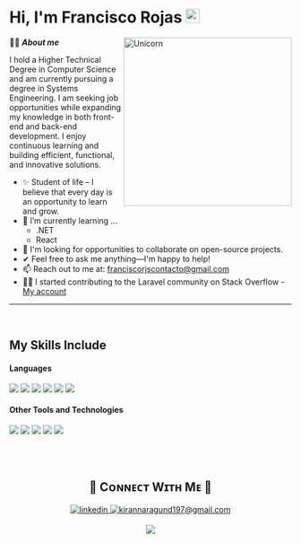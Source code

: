 # Hi, I'm Francisco Rojas <img src="https://media.giphy.com/media/hvRJCLFzcasrR4ia7z/giphy.gif" width=25> 

<img align="right" width=300px alt="Unicorn" src="https://camo.githubusercontent.com/0e31c634a669e678e5427f084e7d6fead7b101bc066361697757373f23889ba8/68747470733a2f2f6d656469612e67697068792e636f6d2f6d656469612f616f39445569544b48363058532f67697068792e676966" />

🙋‍♂️ ***About me***

<!--Start Intro-->               
<p align="left">I hold a Higher Technical Degree in Computer Science and am currently pursuing a degree in Systems Engineering. I am seeking job opportunities while expanding my knowledge in both front-end and back-end development. I enjoy continuous learning and building efficient, functional, and innovative solutions. </p>

- ✨ Student of life – I believe that every day is an opportunity to learn and grow.
- 🌱 I’m currently learning ...
  - .NET
  - React
- 👯 I'm looking for opportunities to collaborate on open-source projects.
- ✔  Feel free to ask me anything—I'm happy to help!<br>
- 📫 Reach out to me at: <a href="franciscorjscontacto@gmail.com">franciscorjscontacto@gmail.com</a>
- 💁‍♂️ I started contributing to the Laravel community on Stack Overflow - <a href="https://es.stackoverflow.com/users/442403/francisco-rojas" target="_blank">My account<a>
<!--End Intro-->
---
<br />


## My Skills Include

<h4> Languages </h4>
<span> 
  <img src="https://img.shields.io/badge/HTML5-E34F26?style=for-the-badge&logo=html5&logoColor=white">
  <img src="https://img.shields.io/badge/CSS3-1572B6?style=for-the-badge&logo=css3&logoColor=white">
  <img src="https://img.shields.io/badge/JavaScript-F7DF1E?style=for-the-badge&logo=javascript&logoColor=black">
  <img src="https://img.shields.io/badge/php-%23777BB4.svg?style=for-the-badge&logo=php&logoColor=white">
  <img src="https://img.shields.io/badge/python-3670A0?style=for-the-badge&logo=python&logoColor=ffdd54">
  <img src= "https://img.shields.io/badge/typescript-%23007ACC.svg?style=for-the-badge&logo=typescript&logoColor=white">
 


</span>


<h4> Other Tools and Technologies </h4>
<span>
  <img src="https://img.shields.io/badge/Git-F05032?style=for-the-badge&logo=git&logoColor=white">
  <img src="https://img.shields.io/badge/Obsidian-%23483699.svg?style=for-the-badge&logo=obsidian&logoColor=white">
  <img src="https://img.shields.io/badge/SUSE-0C322C?style=for-the-badge&logo=SUSE&logoColor=white">
  <img src="https://img.shields.io/badge/MySQL-00000F?style=for-the-badge&logo=mysql&logoColor=white">
  <img src="https://img.shields.io/badge/laravel-%23FF2D20.svg?style=for-the-badge&logo=laravel&logoColor=white">
</span>



<br><br/>
<!--Contact Section--> 

<h2 align="center">🤝 Cᴏɴɴᴇᴄᴛ Wɪᴛʜ Mᴇ 🤝 </h2>
<div align="center">
 <a href="https://www.linkedin.com/in/francisco-rojas-110451309/" target="_blank">
<img src=https://img.shields.io/badge/linkedin-%231E77B5.svg?&style=for-the-badge&logo=linkedin&logoColor=white alt=linkedin style="margin-bottom: 5px;" />
</a>
  
<a href="mailto:franciscorjscontacto@gmail.com" target="_blank">
<img src="https://img.shields.io/badge/Gmail-D14836?style=for-the-badge&logo=gmail&logoColor=white" alt=kirannaragund197@gmail.com mail style="margin-bottom: 5px;" />
</a>

</div>

<!--Footer--> 
<p align="center">
  <img src="https://capsule-render.vercel.app/api?type=waving&color=gradient&height=65&section=footer"/>
</p>
